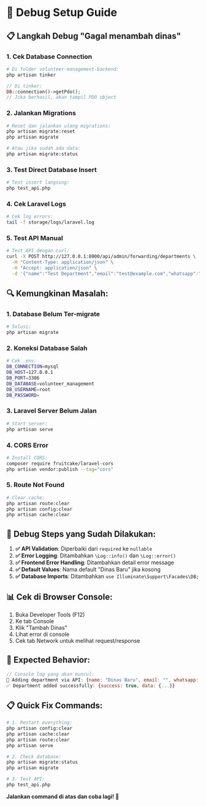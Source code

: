 # 🔧 Debug Setup Guide

## 📋 **Langkah Debug "Gagal menambah dinas"**

### 1. **Cek Database Connection**
```bash
# Di folder volunteer-management-backend:
php artisan tinker
```

```php
// Di tinker:
DB::connection()->getPdo();
// Jika berhasil, akan tampil PDO object
```

### 2. **Jalankan Migrations**
```bash
# Reset dan jalankan ulang migrations:
php artisan migrate:reset
php artisan migrate

# Atau jika sudah ada data:
php artisan migrate:status
```

### 3. **Test Direct Database Insert**
```bash
# Test insert langsung:
php test_api.php
```

### 4. **Cek Laravel Logs**
```bash
# Cek log errors:
tail -f storage/logs/laravel.log
```

### 5. **Test API Manual**
```bash
# Test API dengan curl:
curl -X POST http://127.0.0.1:8000/api/admin/forwarding/departments \
  -H "Content-Type: application/json" \
  -H "Accept: application/json" \
  -d '{"name":"Test Department","email":"test@example.com","whatsapp":"+62812345678","categories":["Test"]}'
```

## 🔍 **Kemungkinan Masalah:**

### **1. Database Belum Ter-migrate**
```bash
# Solusi:
php artisan migrate
```

### **2. Koneksi Database Salah**
```bash
# Cek .env:
DB_CONNECTION=mysql
DB_HOST=127.0.0.1
DB_PORT=3306
DB_DATABASE=volunteer_management
DB_USERNAME=root
DB_PASSWORD=
```

### **3. Laravel Server Belum Jalan**
```bash
# Start server:
php artisan serve
```

### **4. CORS Error**
```bash
# Install CORS:
composer require fruitcake/laravel-cors
php artisan vendor:publish --tag="cors"
```

### **5. Route Not Found**
```bash
# Clear cache:
php artisan route:clear
php artisan config:clear
php artisan cache:clear
```

## 🚨 **Debug Steps yang Sudah Dilakukan:**

1. **✅ API Validation**: Diperbaiki dari `required` ke `nullable`
2. **✅ Error Logging**: Ditambahkan `\Log::info()` dan `\Log::error()`
3. **✅ Frontend Error Handling**: Ditambahkan detail error message
4. **✅ Default Values**: Nama default "Dinas Baru" jika kosong
5. **✅ Database Imports**: Ditambahkan `use Illuminate\Support\Facades\DB;`

## 📊 **Cek di Browser Console:**

1. Buka Developer Tools (F12)
2. Ke tab Console
3. Klik "Tambah Dinas" 
4. Lihat error di console
5. Cek tab Network untuk melihat request/response

## 🎯 **Expected Behavior:**

```javascript
// Console log yang akan muncul:
🔧 Adding department via API: {name: "Dinas Baru", email: "", whatsapp: "", categories: []}
✅ Department added successfully: {success: true, data: {...}}
```

## 📋 **Quick Fix Commands:**

```bash
# 1. Restart everything:
php artisan config:clear
php artisan cache:clear
php artisan route:clear
php artisan serve

# 2. Check database:
php artisan migrate:status
php artisan migrate

# 3. Test API:
php test_api.php
```

**Jalankan command di atas dan coba lagi!** 🚀